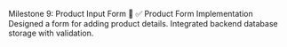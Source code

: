 Milestone 9: Product Input Form 🚀
✅ Product Form Implementation
Designed a form for adding product details.
Integrated backend database storage with validation.                  
